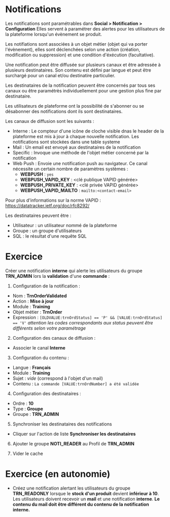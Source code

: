 Notifications
====================

Les notifications sont paramétrables dans **Social > Notification > Configuration** 
Elles servent à paramétrer des alertes pour les utilisateurs de la plateforme lorsqu'un évènement se produit.

Les notifiations sont associées à un objet métier (objet qui va porter l'évènement), elles sont déclenchées selon une action (création, modification ou suppression) et une condition d'éxécution (facultative). 

Une notification peut être diffusée sur plusieurs canaux et être adressée à plusieurs destinataires. Son contenu est défini par langue et peut être surchargé pour un canal et/ou destinatire particulier. 

Les destinataires de la notification peuvent être concernés par tous ses canaux ou être paramétrès individuellement pour une gestion plus fine par destinataire. 

Les utilisateurs de plateforme ont la possibilité de s'abonner ou se désabonner des notifications dont ils sont destinataires.

Les canaux de diffusion sont les suivants :
* Interne : Le compteur d'une icône de cloche visible dnas le header de la plateforme est mis à jour à chaque nouvelle notification. Les notifications sont stockées dans une table systeme
* Mail : Un email est envoyé aux destinataires de la notification
* Specific : Invoque une méthode de l'objet métier concerné par la notification
* Web Push : Envoie une notification push au navigateur. Ce canal nécessite un certain nombre de paramètres systèmes :
    - **WEBPUSH** : `yes`
    - **WEBPUSH_VAPID_KEY** : <clé publique VAPID générée>
    - **WEBPUSH_PRIVATE_KEY** : <clé privée VAPID générée>
    - **WEBPUSH_VAPID_MAILTO** : `mailto:<contact-email>`

Pour plus d'informations sur la norme VAPID : https://datatracker.ietf.org/doc/rfc8292/


Les destinataires peuvent être :
* Utilisateur : un utilisateur nommé de la plateforme
* Groupe : un groupe d'utilisateurs
* SQL : le résultat d'une requête SQL

Exercice
====================

Créer une notification **interne** qui alerte les utilisateurs du groupe **TRN_ADMIN** lors la **validation** d'une **commande** :
1. Configuration de la notification :
* Nom : **TrnOrderValidated**
* Action : **Mise à jour**
* Module : **Training**
* Objet métier : **TrnOrder**
* Expression : `[OLDVALUE:trnOrdStatus] == 'P' && [VALUE:trnOrdStatus] == 'V'` *attention les codes correspondants aux status peuvent être différents selon votre paramétrage* 

2. Configuration des canaux de diffusion :
* Associer le canal **Interne**

3. Configuration du contenu :
* Langue : **Français**
* Module : **Training**
* Sujet : *vide* (correspond à l'objet d'un mail)
* Contenu : `La commande [VALUE:trnOrdNumber] a été validée`

4. Configuration des destinataires : 
* Ordre : **10**
* Type : **Groupe**
* Groupe : **TRN_ADMIN**

5. Synchroniser les destinataires des notifications
* Cliquer sur l'action de liste **Synchroniser les destinataires**

6. Ajouter le groupe **NOTI_READER** au Profil de **TRN_ADMIN**

7. Vider le cache

Exercice (en autonomie)
====================

* Créez une notification alertant les utilisateurs du groupe **TRN_READONLY** lorsque le **stock d'un produit** devient **inférieur à 10**. Les utilisateurs doivent recevoir un **mail** et une notification **interne**. 
**Le contenu du mail doit être différent du contenu de la notification interne.**